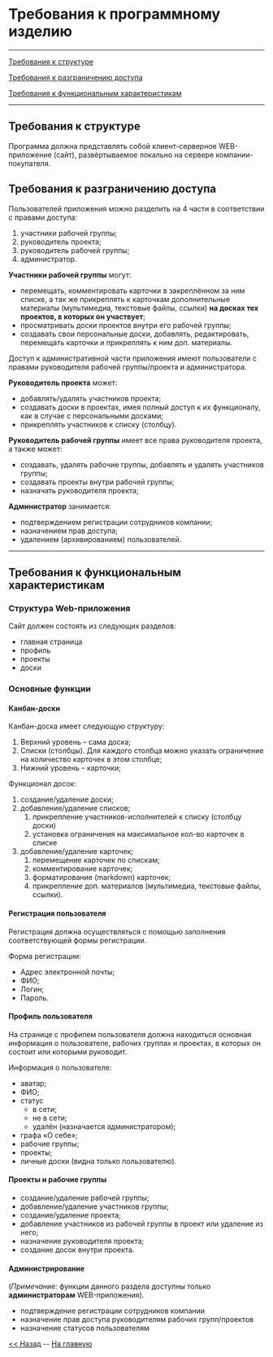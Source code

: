 Требования к программному изделию
=================================

****

[Требования к структуре](#Требования-к-структуре)

[Требования к разграничению доступа](#Требования-к-разграничению-доступа)

[Требования к функциональным характеристикам](#Требования-к-функциональным-характеристикам)

****

Требования к структуре
----------------------

Программа должна представлять собой клиент-серверное WEB-приложение
(сайт), развёртываемое локально на сервере компании-покупателя.

Требования к разграничению доступа
----------------------------------

Пользователей приложения можно разделить на 4 части в соответствии с правами доступа:

1. участники рабочей группы;
2. руководитель проекта;
3. руководитель рабочей группы;
4. администратор.

**Участники рабочей группы** могут:

- перемещать, комментировать карточки в закреплённом за ним списке, а
так же прикреплять к карточкам дополнительные материалы (мультимедиа,
текстовые файлы, ссылки) **на досках тех проектов, в которых он
участвует**;
- просматривать доски проектов внутри его рабочей группы;
- создавать свои персональные доски, добавлять, редактировать, перемещать карточки и прикреплять к ним доп. материалы.

Доступ к административной части приложения имеют пользователи с правами руководителя рабочей группы/проекта и администратора.

**Руководитель проекта** может:

- добавлять/удалять участников проекта;
- создавать доски в проектах, имея полный доступ к их функционалу, как в случае с персональными досками;
- прикреплять участников к списку (столбцу).

**Руководитель рабочей группы** имеет все права руководителя проекта, а также может:

- создавать, удалять рабочие группы, добавлять и удалять участников группы;
- создавать проекты внутри рабочей группы;
- назначать руководителя проекта;

**Администратор** занимается:

- подтверждением регистрации сотрудников компании;
- назначением прав доступа;
- удалением (архивированием) пользователей.

****

Требования к функциональным характеристикам
-------------------------------------------

### Структура Web-приложения

Сайт должен состоять из следующих разделов:

- главная страница
- профиль
- проекты
- доски

### Основные функции

#### Канбан-доски

Канбан-доска имеет следующую структуру:

1. Верхний уровень – сама доска;
2. Списки (столбцы). Для каждого столбца можно указать ограничение на
количество карточек в этом столбце;
3. Нижний уровень – карточки;

Функционал досок:

1. создание/удаление доски;
2. добавление/удаление списков;
    1. прикрепление участников-исполнителей к списку (столбцу доски)
    2. установка ограничения на максимальное кол-во карточек в списке
3. добавление/удаление карточек;
    1. перемещение карточек по спискам;
    2. комментирование карточек;
    3. форматирование (markdown) карточек;
    4. прикрепление доп. материалов (мультимедиа, текстовые файлы, ссылки).

#### Регистрация пользователя

Регистрация должна осуществляться с помощью заполнения соответствующей формы регистрации.

Форма регистрации:

- Адрес электронной почты;
- ФИО;
- Логин;
- Пароль.

#### Профиль пользователя

На странице с профилем пользователя должна находиться основная информация о пользователе, рабочих группах и проектах, в которых он состоит или которыми руководит.

Информация о пользователе:

- аватар;
- ФИО;
- статус
    - в сети;
    - не в сети;
    - удалён (назначается администратором);
- графа «О себе»;
- рабочие группы;
- проекты;
- личные доски (видна только пользователю).

#### Проекты и рабочие группы

- создание/удаление рабочей группы;
- добавление/удаление участников группы;
- создание/удаление проекта;
- добавление участников из рабочей группы в проект или удаление из него;
- назначение руководителя проекта;
- создание досок внутри проекта.

#### Администрирование

(*Примечание:* функции данного раздела доступны только
**администраторам** WEB-приложения).

- подтверждение регистрации сотрудников компании
- назначение прав доступа руководителям рабочих групп/проектов
- назначение статусов пользователям

[<< Назад](OBJECTIVES.md) -- [На главную](README.md)
